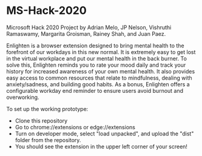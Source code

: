 # MS-Hack-2020

Microsoft Hack 2020 Project by Adrian Melo, JP Nelson, Vishruthi Ramaswamy, Margarita Groisman, Rainey Shah, and Juan Paez.

Enlighten is a browser extension designed to bring mental health to the forefront of our workdays in this new normal. It is extremely easy to get lost in the virtual workplace and put our mental health in the back burner. To solve this, Enlighten reminds you to rate your mood daily and track your history for increased awareness of your own mental health. It also provides easy access to common resources that relate to mindfulness, dealing with anxiety/sadness, and building good habits. As a bonus, Enlighten offers a configurable workday end reminder to ensure users avoid burnout and overworking.

To set up the working prototype:
- Clone this repository
- Go to chrome://extensions or edge://extensions
- Turn on developer mode, select "load unpacked", and upload the "dist" folder from the repository.
- You should see the extension in the upper left corner of your screen!
